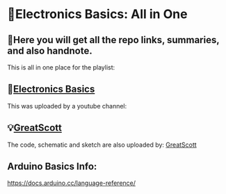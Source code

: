 # 🎲Electronics Basics: All in One

🍎Here you will get all the repo links, summaries, and also handnote.
-
This is all in one place for the playlist:

🔌[Electronics Basics](https://youtube.com/playlist?list=PLAROrg3NQn7cyu01HpOv5BWo217XWBZu0&si=VdLCcgqE9h_50k6p)
-
This was uploaded by a youtube channel:

💡[GreatScott](https://youtube.com/@greatscottlab?si=hlbHd8CvzHosgsCy)
-
The code, schematic and sketch are also uploaded by: [GreatScott](https://youtube.com/@greatscottlab?si=hlbHd8CvzHosgsCy)

Arduino Basics Info: 
-
https://docs.arduino.cc/language-reference/

